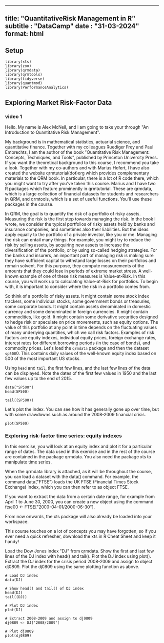 
---
title: "QuantitativeRisk Management in R"
subtitle : "DataCamp"
date : "31-03-2024"
format: html
---

## Setup

```{r,,message=FALSE, warning=FALSE}
library(xts)
library(zoo)
library(qrmdata)
library(qrmtools)
library(tidyverse)
library(quantmod)
library(PerformanceAnalytics)
```

## Exploring Market Risk-Factor Data

### video 1

Hello. My name is Alex McNeil, and I am going to take your through "An Introduction to Quantitative Risk Management".

My background is in mathematical statistics, actuarial science, and quantitative finance. Together with my colleagues Ruediger Frey and Paul Embrechts, I am the author of the book "Quantitative Risk Management: Concepts, Techniques, and Tools", published by Princeton University Press. If you want the theoretical background to this course, I recommend you take a look. Together with my co-authors and with Marius Hofert, I have also created the website qrmtutorial(dot)org which provides complementary materials to the QRM book. In particular, there is a lot of R code there, which you might want to try after you've taken this course. Marius and I have two R packages which feature prominently in qrmtutorial. These are qrmdata, which is a large collection of financial datasets for students and researchers in QRM, and qrmtools, which is a set of useful functions. You'll use these packages in the course.

In QRM, the goal is to quantify the risk of a portfolio of risky assets. Measuring the risk is the first step towards managing the risk. In the book I wrote, we consider the typical portfolios of risky assets held by banks and insurance companies, and sometimes also their liabilities. But the ideas apply equally to the portfolio of a private investor, like you or me. Managing the risk can entail many things. For example, you might try to reduce the risk by selling assets, by acquiring new assets to increase the diversification of the portfolio, or by using so-called hedging strategies. For the banks and insurers, an important part of managing risk is making sure they have sufficient capital to withstand large losses on their portfolios and remain solvent. For this purpose, they compute measurements of the amounts that they could lose in periods of extreme market stress. A well-known example of one of these risk measures is Value-at-Risk. In this course, you will work up to calculating Value-at-Risk for portfolios. To begin with, it is important to consider where the risk in a portfolio comes from.

So think of a portfolio of risky assets. It might contain some stock index trackers, some individual stocks, some government bonds or treasuries, some corporate bonds. It might contain assets denominated in domestic currency and some denominated in foreign currencies. It might contain commodities, like gold. It might contain some derivative securities designed to hedge risk or speculate on price movements, such as equity options. The value of this portfolio at any point in time depends on the fluctuating values of many underlying quantities, which we call risk factors. Examples of risk factors are equity indexes, individual equity prices, foreign exchange rates, interest rates for different borrowing periods (in the case of bonds), and commodity prices. Let's load the `qrmdata` package and then the dataset `sp500`0. This contains daily values of the well-known equity index based on 500 of the most important US stocks.

Using `head` and `tail`, the first few lines, and the last few lines of the data can be displayed. Note the dates of the first few values in 1950 and the last few values up to the end of 2015.

```{r}
data("SP500")
head(SP500)
```

```{r}
tail((SP500))
```

Let's plot the index. You can see how it has generally gone up over time, but with some drawdowns such as around the 2008-2009 financial crisis.

```{r}
plot(SP500)
```

### Exploring risk-factor time series: equity indexes

In this exercise, you will look at an equity index and plot it for a particular range of dates. The data used in this exercise and in the rest of the course are contained in the package qrmdata. You also need the package xts to manipulate time series.

When the qrmdata library is attached, as it will be throughout the course, you can load a dataset with the data() command. For example, the command data("FTSE") loads the UK FTSE (Financial Times Stock Exchange) index, which you can then refer to as object FTSE.

If you want to extract the data from a certain date range, for example from April 1 to June 30, 2000, you can create a new object using the command ftse00 \<- FTSE\["2000-04-01/2000-06-30"\].

From now onwards, the xts package will also already be loaded into your workspace.

This course touches on a lot of concepts you may have forgotten, so if you ever need a quick refresher, download the xts in R Cheat Sheet and keep it handy!


Load the Dow Jones index "DJ" from qrmdata.
Show the first and last few lines of the DJ index with head() and tail().
Plot the DJ index using plot().
Extract the DJ index for the crisis period 2008-2009 and assign to object dj0809.
Plot the dj0809 using the same plotting function as above.



```{r}
# Load DJ index
data(DJ)
```

```{r}
# Show head() and tail() of DJ index
head(DJ)
tail((DJ))
```

```{r}
# Plot DJ index
plot(DJ)
```

```{r}
# Extract 2008-2009 and assign to dj0809
dj0809 <- DJ["2008/2009"]
```

```{r}
# Plot dj0809
plot(dj0809)

